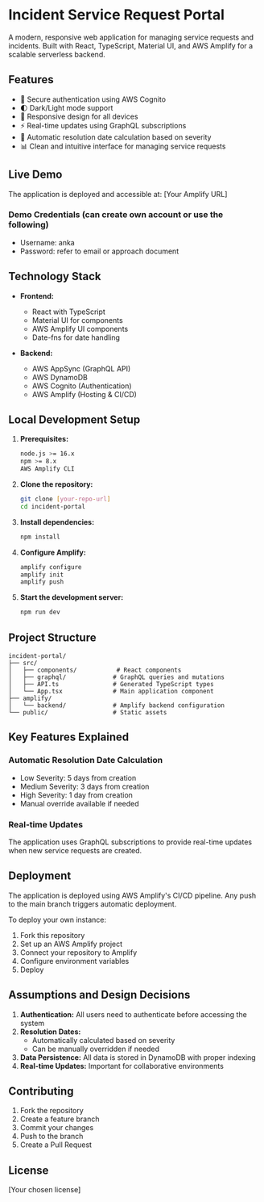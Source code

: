 # Incident Service Request Portal

A modern, responsive web application for managing service requests and incidents. Built with React, TypeScript, Material UI, and AWS Amplify for a scalable serverless backend.

## Features

- 🔐 Secure authentication using AWS Cognito
- 🌓 Dark/Light mode support
- 📱 Responsive design for all devices
- ⚡ Real-time updates using GraphQL subscriptions
- 🎯 Automatic resolution date calculation based on severity
- 📊 Clean and intuitive interface for managing service requests

## Live Demo

The application is deployed and accessible at: [Your Amplify URL]

### Demo Credentials (can create own account or use the following)
- Username: anka
- Password: refer to email or approach document

## Technology Stack

- **Frontend:**
  - React with TypeScript
  - Material UI for components
  - AWS Amplify UI components
  - Date-fns for date handling

- **Backend:**
  - AWS AppSync (GraphQL API)
  - AWS DynamoDB
  - AWS Cognito (Authentication)
  - AWS Amplify (Hosting & CI/CD)

## Local Development Setup

1. **Prerequisites:**
   ```bash
   node.js >= 16.x
   npm >= 8.x
   AWS Amplify CLI
   ```

2. **Clone the repository:**
   ```bash
   git clone [your-repo-url]
   cd incident-portal
   ```

3. **Install dependencies:**
   ```bash
   npm install
   ```

4. **Configure Amplify:**
   ```bash
   amplify configure
   amplify init
   amplify push
   ```

5. **Start the development server:**
   ```bash
   npm run dev
   ```

## Project Structure

```
incident-portal/
├── src/
│   ├── components/           # React components
│   ├── graphql/             # GraphQL queries and mutations
│   ├── API.ts               # Generated TypeScript types
│   └── App.tsx              # Main application component
├── amplify/
│   └── backend/             # Amplify backend configuration
└── public/                  # Static assets
```

## Key Features Explained

### Automatic Resolution Date Calculation
- Low Severity: 5 days from creation
- Medium Severity: 3 days from creation
- High Severity: 1 day from creation
- Manual override available if needed

### Real-time Updates
The application uses GraphQL subscriptions to provide real-time updates when new service requests are created.

## Deployment

The application is deployed using AWS Amplify's CI/CD pipeline. Any push to the main branch triggers automatic deployment.

To deploy your own instance:

1. Fork this repository
2. Set up an AWS Amplify project
3. Connect your repository to Amplify
4. Configure environment variables
5. Deploy

## Assumptions and Design Decisions

1. **Authentication:** All users need to authenticate before accessing the system
2. **Resolution Dates:** 
   - Automatically calculated based on severity
   - Can be manually overridden if needed
3. **Data Persistence:** All data is stored in DynamoDB with proper indexing
4. **Real-time Updates:** Important for collaborative environments

## Contributing

1. Fork the repository
2. Create a feature branch
3. Commit your changes
4. Push to the branch
5. Create a Pull Request

## License

[Your chosen license]
